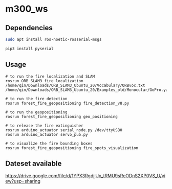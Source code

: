 # m300_ws

## Dependencies
```bash
sudo apt install ros-noetic-rosserial-msgs

pip3 install pyserial
```

## Usage
```
# to run the fire localization and SLAM
rosrun ORB_SLAM3 fire_localization /home/qin/Downloads/ORB_SLAM3_Ubuntu_20/Vocabulary/ORBvoc.txt /home/qin/Downloads/ORB_SLAM3_Ubuntu_20/Examples_old/Monocular/GoPro.yaml

# to run the fire detection
rosrun forest_fire_geopositioning fire_detection_v8.py

# to run the geopositioning
rosrun forest_fire_geopositioning geo_positioning

# to release the fire extinguisher
rosrun arduino_actuator serial_node.py /dev/ttyUSB0
rosrun arduino_actuator servo_pub.py

# to visualize the fire bounding boxes
rosrun forest_fire_geopositioning fire_spots_visualization
```

## Dateset available
https://drive.google.com/file/d/1YPX3RgdjjUx_tRMU9sRcODnS2XP0VS_U/view?usp=sharing

